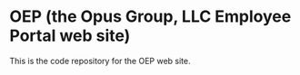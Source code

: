 # OEP (the Opus Group, LLC Employee Portal web site)

This is the code repository for the OEP web site.